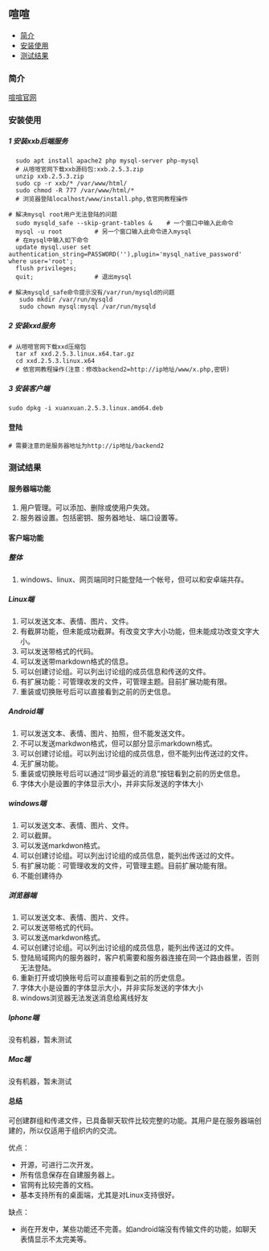 ## 喧喧

- [简介](#简介)
- [安装使用](#安装使用)
- [测试结果](#测试结果)

### 简介

[喧喧官网](https://xuan.im/)

### 安装使用

##### 1 安装xxb后端服务

```
  sudo apt install apache2 php mysql-server php-mysql
  # 从喧喧官网下载xxb源码包:xxb.2.5.3.zip
  unzip xxb.2.5.3.zip
  sudo cp -r xxb/* /var/www/html/
  sudo chmod -R 777 /var/www/html/*
  # 浏览器登陆localhost/www/install.php,依官网教程操作
  
# 解决mysql root用户无法登陆的问题
  sudo mysqld_safe --skip-grant-tables &	# 一个窗口中输入此命令
  mysql -u root 		# 另一个窗口输入此命令进入mysql
  # 在mysql中输入如下命令
  update mysql.user set authentication_string=PASSWORD(''),plugin='mysql_native_password' where user='root';
  flush privileges;
  quit;					# 退出mysql

# 解决mysqld_safe命令提示没有/var/run/mysqld的问题
   sudo mkdir /var/run/mysqld
   sudo chown mysql:mysql /var/run/mysqld
```

##### 2 安装xxd服务

```
# 从喧喧官网下载xxd压缩包
  tar xf xxd.2.5.3.linux.x64.tar.gz
  cd xxd.2.5.3.linux.x64
  # 依官网教程操作(注意：修改backend2=http://ip地址/www/x.php,密钥)
```

##### 3 安装客户端

```
sudo dpkg -i xuanxuan.2.5.3.linux.amd64.deb
```

#### 登陆

```
# 需要注意的是服务器地址为http://ip地址/backend2
```

### 测试结果
#### 服务器端功能

1. 用户管理。可以添加、删除或使用户失效。
2. 服务器设置。包括密钥、服务器地址、端口设置等。

#### 客户端功能

##### 整体

1. windows、linux、网页端同时只能登陆一个帐号，但可以和安卓端共存。

##### Linux端

1. 可以发送文本、表情、图片、文件。
2. 有截屏功能，但未能成功截屏。有改变文字大小功能，但未能成功改变文字大小。
3. 可以发送带格式的代码。
4. 可以发送带markdown格式的信息。
5. 可以创建讨论组。可以列出讨论组的成员信息和传送的文件。
6. 有扩展功能：可管理收发的文件，可管理主题。目前扩展功能有限。
7. 重装或切换账号后可以直接看到之前的历史信息。

##### Android端

1. 可以发送文本、表情、图片、拍照，但不能发送文件。
2. 不可以发送markdwon格式，但可以部分显示markdown格式。
3. 可以创建讨论组。可以列出讨论组的成员信息，但不能列出传送过的文件。
4. 无扩展功能。
5. 重装或切换账号后可以通过“同步最近的消息”按钮看到之前的历史信息。
6. 字体大小是设置的字体显示大小，并非实际发送的字体大小

##### windows端

1. 可以发送文本、表情、图片、文件。
2. 可以截屏。
3. 可以发送markdwon格式。
4. 可以创建讨论组。可以列出讨论组的成员信息，能列出传送过的文件。
5. 有扩展功能：可管理收发的文件，可管理主题。目前扩展功能有限。
6. 不能创建待办

##### 浏览器端

1. 可以发送文本、表情、图片、文件。
2. 可以发送带格式的代码。
3. 可以发送markdwon格式。
4. 可以创建讨论组。可以列出讨论组的成员信息，能列出传送过的文件。
5. 登陆局域网内的服务器时，客户机需要和服务器连接在同一个路由器里，否则无法登陆。
6. 重新打开或切换账号后可以直接看到之前的历史信息。
7. 字体大小是设置的字体显示大小，并非实际发送的字体大小
8. windows浏览器无法发送消息给离线好友

##### Iphone端

没有机器，暂未测试

##### Mac端

没有机器，暂未测试

#### 总结

可创建群组和传递文件，已具备聊天软件比较完整的功能。其用户是在服务器端创建的，所以仅适用于组织内的交流。

优点：

- 开源，可进行二次开发。
- 所有信息保存在自建服务器上。
- 官网有比较完善的文档。
- 基本支持所有的桌面端，尤其是对Linux支持很好。

缺点：

- 尚在开发中，某些功能还不完善。如android端没有传输文件的功能，如聊天表情显示不太完美等。
